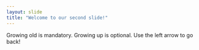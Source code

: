 ```yaml
---
layout: slide
title: "Welcome to our second slide!"
---
```

Growing old is mandatory.  Growing up is optional.
Use the left arrow to go back!